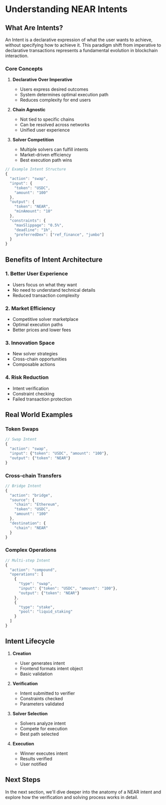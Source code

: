 
# Understanding NEAR Intents

## What Are Intents?

An Intent is a declarative expression of what the user wants to achieve, without specifying how to achieve it. This paradigm shift from imperative to declarative transactions represents a fundamental evolution in blockchain interaction.

### Core Concepts

1. **Declarative Over Imperative**
   - Users express desired outcomes
   - System determines optimal execution path
   - Reduces complexity for end users

2. **Chain Agnostic**
   - Not tied to specific chains
   - Can be resolved across networks
   - Unified user experience

3. **Solver Competition**
   - Multiple solvers can fulfill intents
   - Market-driven efficiency
   - Best execution path wins

```javascript
// Example Intent Structure
{
  "action": "swap",
  "input": {
    "token": "USDC",
    "amount": "100"
  },
  "output": {
    "token": "NEAR",
    "minAmount": "10"
  },
  "constraints": {
    "maxSlippage": "0.5%",
    "deadline": "1h",
    "preferredDex": ["ref_finance", "jumbo"]
  }
}
```

## Benefits of Intent Architecture

### 1. Better User Experience
- Users focus on what they want
- No need to understand technical details
- Reduced transaction complexity

### 2. Market Efficiency
- Competitive solver marketplace
- Optimal execution paths
- Better prices and lower fees

### 3. Innovation Space
- New solver strategies
- Cross-chain opportunities
- Composable actions

### 4. Risk Reduction
- Intent verification
- Constraint checking
- Failed transaction protection

## Real World Examples

### Token Swaps
```javascript
// Swap Intent
{
  "action": "swap",
  "input": {"token": "USDC", "amount": "100"},
  "output": {"token": "NEAR"}
}
```

### Cross-chain Transfers
```javascript
// Bridge Intent
{
  "action": "bridge",
  "source": {
    "chain": "Ethereum",
    "token": "USDC",
    "amount": "100"
  },
  "destination": {
    "chain": "NEAR"
  }
}
```

### Complex Operations
```javascript
// Multi-step Intent
{
  "action": "compound",
  "operations": [
    {
      "type": "swap",
      "input": {"token": "USDC", "amount": "100"},
      "output": {"token": "NEAR"}
    },
    {
      "type": "stake",
      "pool": "liquid_staking"
    }
  ]
}
```

## Intent Lifecycle

1. **Creation**
   - User generates intent
   - Frontend formats intent object
   - Basic validation

2. **Verification**
   - Intent submitted to verifier
   - Constraints checked
   - Parameters validated

3. **Solver Selection**
   - Solvers analyze intent
   - Compete for execution
   - Best path selected

4. **Execution**
   - Winner executes intent
   - Results verified
   - User notified

## Next Steps

In the next section, we'll dive deeper into the anatomy of a NEAR intent and explore how the verification and solving process works in detail.
